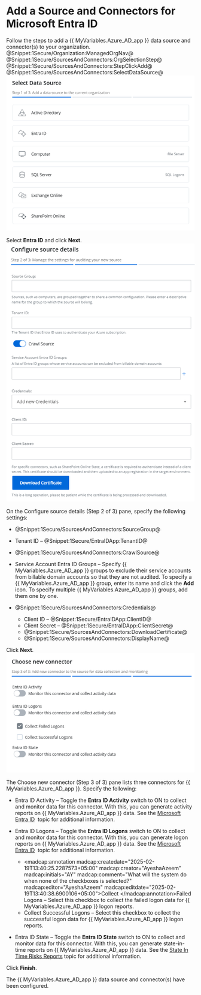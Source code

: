 # Add a Source and Connectors for Microsoft Entra ID

Follow the steps to add a {{ MyVariables.Azure_AD_app }} data source and connector(s) to your organization. @Snippet:1Secure/Organization:ManagedOrgNav@ @Snippet:1Secure/SourcesAndConnectors:OrgSelectionStep@ @Snippet:1Secure/SourcesAndConnectors:StepClickAdd@ @Snippet:1Secure/SourcesAndConnectors:SelectDataSource@![](../../../../Resources/Images/1Secure/AddSources_Exchange.png "Select Data Source (Step 1 of 3) pane")

Select **Entra ID** and click **Next**.![](../../../../Resources/Images/1Secure/Entra_ConfigSourceDetails(Step2of3).png "Configure Source Details (Step 2 of 3) pane")

On the Configure source details  (Step 2 of 3) pane, specify the following settings:

- @Snippet:1Secure/SourcesAndConnectors:SourceGroup@
- Tenant ID – @Snippet:1Secure/EntraIDApp:TenantID@
- @Snippet:1Secure/SourcesAndConnectors:CrawlSource@
- Service Account Entra ID Groups – Specify {{ MyVariables.Azure_AD_app }} groups to exclude their service accounts from billable domain accounts so that they are not audited. To specify a {{ MyVariables.Azure_AD_app }} group, enter its name and click the **Add** icon. To specify multiple {{ MyVariables.Azure_AD_app }} groups, add them one by one.
- @Snippet:1Secure/SourcesAndConnectors:Credentials@

    - Client ID – @Snippet:1Secure/EntraIDApp:ClientID@
    - Client Secret – @Snippet:1Secure/EntraIDApp:ClientSecret@
    - @Snippet:1Secure/SourcesAndConnectors:DownloadCertificate@
    - @Snippet:1Secure/SourcesAndConnectors:DisplayName@

Click **Next**.![](../../../../Resources/Images/1Secure/Entra_Connector(Step3of3).png "Choose New Connector (Step 3 of 3) pane")

The Choose new connector  (Step 3 of 3) pane lists three connectors for {{ MyVariables.Azure_AD_app }}. Specify the following:

- Entra ID Activity – Toggle the **Entra ID Activity** switch to ON to collect and monitor data for this connector. With this, you can generate activity reports on {{ MyVariables.Azure_AD_app }} data. See the [Microsoft Entra ID](../../SearchAndReports/Activity.md#Microsof)  topic for additional information.
- Entra ID Logons – Toggle the **Entra ID Logons** switch to ON to collect and monitor data for this connector. With this, you can generate logon reports on {{ MyVariables.Azure_AD_app }} data. See the [Microsoft Entra ID](../../SearchAndReports/Activity.md#Microsof)  topic for additional information.

    - <madcap:annotation madcap:createdate="2025-02-19T13:40:25.2287573+05:00" madcap:creator="AyeshaAzeem" madcap:initials="AY" madcap:comment="What will the system do when none of the checkboxes is selected?" madcap:editor="AyeshaAzeem" madcap:editdate="2025-02-19T13:40:38.6900106+05:00">Collect </madcap:annotation>Failed Logons – Select this checkbox to collect the failed logon data for {{ MyVariables.Azure_AD_app }} logon reports.
    - Collect Successful Logons – Select this checkbox to collect the successful logon data for {{ MyVariables.Azure_AD_app }} logon reports.

- Entra ID State – Toggle the **Entra ID State** switch to ON to collect and monitor data for this connector. With this, you can generate state-in-time reports on {{ MyVariables.Azure_AD_app }} data. See the [State In Time Risks Reports](../../SearchAndReports/StateInTime.md)  topic for additional information.

Click **Finish**.

The {{ MyVariables.Azure_AD_app }} data source and connector(s) have been configured.